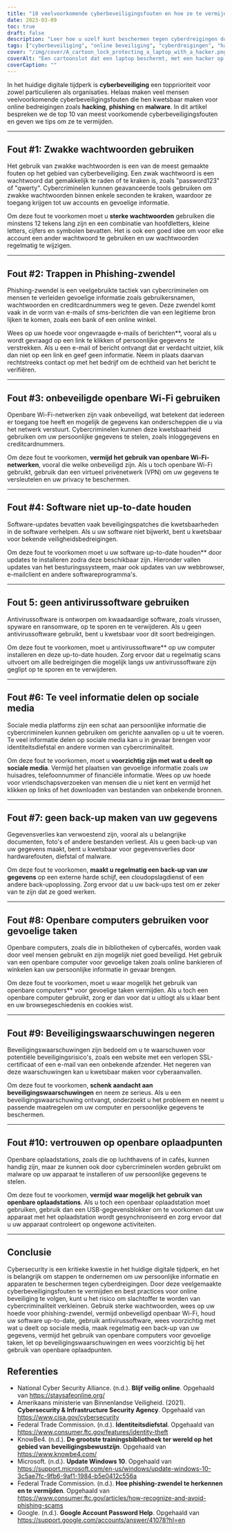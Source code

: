 ```yaml
---
title: "10 veelvoorkomende cyberbeveiligingsfouten en hoe ze te vermijden"
date: 2023-03-09
toc: true
draft: false
description: "Leer hoe u uzelf kunt beschermen tegen cyberdreigingen door deze 10 veelvoorkomende cyberbeveiligingsfouten te vermijden."
tags: ["cyberbeveiliging", "online beveiliging", "cyberdreigingen", "hacken", "phishing", "malware", "wachtwoorden", "openbare Wi-Fi", "antivirus", "sociale media", "gegevensback-up", "veiligheidswaarschuwingen", "openbare oplaadstations", "computerbeveiliging", "preventie van cybercriminaliteit", "identiteitsdiefstal", "digitale privacy", "netwerkbeveiliging", "software-updates", "online veiligheid"]
cover: "/img/cover/A_cartoon_lock_protecting_a_laptop_with_a_hacker.png"
coverAlt: "Een cartoonslot dat een laptop beschermt, met een hacker op de achtergrond."
coverCaption: ""
---
```



In het huidige digitale tijdperk is **cyberbeveiliging** een topprioriteit voor zowel particulieren als organisaties. Helaas maken veel mensen veelvoorkomende cyberbeveiligingsfouten die hen kwetsbaar maken voor online bedreigingen zoals **hacking**, **phishing** en **malware**. In dit artikel bespreken we de top 10 van meest voorkomende cyberbeveiligingsfouten en geven we tips om ze te vermijden.

____

## Fout #1: Zwakke wachtwoorden gebruiken

Het gebruik van zwakke wachtwoorden is een van de meest gemaakte fouten op het gebied van cyberbeveiliging. Een zwak wachtwoord is een wachtwoord dat gemakkelijk te raden of te kraken is, zoals "password123" of "qwerty". Cybercriminelen kunnen geavanceerde tools gebruiken om zwakke wachtwoorden binnen enkele seconden te kraken, waardoor ze toegang krijgen tot uw accounts en gevoelige informatie.

Om deze fout te voorkomen moet u **sterke wachtwoorden** gebruiken die minstens 12 tekens lang zijn en een combinatie van hoofdletters, kleine letters, cijfers en symbolen bevatten. Het is ook een goed idee om voor elke account een ander wachtwoord te gebruiken en uw wachtwoorden regelmatig te wijzigen.

____


## Fout #2: Trappen in Phishing-zwendel

Phishing-zwendel is een veelgebruikte tactiek van cybercriminelen om mensen te verleiden gevoelige informatie zoals gebruikersnamen, wachtwoorden en creditcardnummers weg te geven. Deze zwendel komt vaak in de vorm van e-mails of sms-berichten die van een legitieme bron lijken te komen, zoals een bank of een online winkel.

Wees op uw hoede voor ongevraagde e-mails of berichten**, vooral als u wordt gevraagd op een link te klikken of persoonlijke gegevens te verstrekken. Als u een e-mail of bericht ontvangt dat er verdacht uitziet, klik dan niet op een link en geef geen informatie. Neem in plaats daarvan rechtstreeks contact op met het bedrijf om de echtheid van het bericht te verifiëren.

____


## Fout #3: onbeveiligde openbare Wi-Fi gebruiken

Openbare Wi-Fi-netwerken zijn vaak onbeveiligd, wat betekent dat iedereen er toegang toe heeft en mogelijk de gegevens kan onderscheppen die u via het netwerk verstuurt. Cybercriminelen kunnen deze kwetsbaarheid gebruiken om uw persoonlijke gegevens te stelen, zoals inloggegevens en creditcardnummers.

Om deze fout te voorkomen, **vermijd het gebruik van openbare Wi-Fi-netwerken**, vooral die welke onbeveiligd zijn. Als u toch openbare Wi-Fi gebruikt, gebruik dan een virtueel privénetwerk (VPN) om uw gegevens te versleutelen en uw privacy te beschermen.

____


## Fout #4: Software niet up-to-date houden

Software-updates bevatten vaak beveiligingspatches die kwetsbaarheden in de software verhelpen. Als u uw software niet bijwerkt, bent u kwetsbaar voor bekende veiligheidsbedreigingen.

Om deze fout te voorkomen moet u uw software up-to-date houden** door updates te installeren zodra deze beschikbaar zijn. Hieronder vallen updates van het besturingssysteem, maar ook updates van uw webbrowser, e-mailclient en andere softwareprogramma's.

____


## Fout 5: geen antivirussoftware gebruiken

Antivirussoftware is ontworpen om kwaadaardige software, zoals virussen, spyware en ransomware, op te sporen en te verwijderen. Als u geen antivirussoftware gebruikt, bent u kwetsbaar voor dit soort bedreigingen.

Om deze fout te voorkomen, moet u antivirussoftware** op uw computer installeren en deze up-to-date houden. Zorg ervoor dat u regelmatig scans uitvoert om alle bedreigingen die mogelijk langs uw antivirussoftware zijn geglipt op te sporen en te verwijderen.

____


## Fout #6: Te veel informatie delen op sociale media

Sociale media platforms zijn een schat aan persoonlijke informatie die cybercriminelen kunnen gebruiken om gerichte aanvallen op u uit te voeren. Te veel informatie delen op sociale media kan u in gevaar brengen voor identiteitsdiefstal en andere vormen van cybercriminaliteit.

Om deze fout te voorkomen, moet u **voorzichtig zijn met wat u deelt op sociale media**. Vermijd het plaatsen van gevoelige informatie zoals uw huisadres, telefoonnummer of financiële informatie. Wees op uw hoede voor vriendschapsverzoeken van mensen die u niet kent en vermijd het klikken op links of het downloaden van bestanden van onbekende bronnen.

____


## Fout #7: geen back-up maken van uw gegevens

Gegevensverlies kan verwoestend zijn, vooral als u belangrijke documenten, foto's of andere bestanden verliest. Als u geen back-up van uw gegevens maakt, bent u kwetsbaar voor gegevensverlies door hardwarefouten, diefstal of malware.

Om deze fout te voorkomen, **maakt u regelmatig een back-up van uw gegevens** op een externe harde schijf, een cloudopslagdienst of een andere back-upoplossing. Zorg ervoor dat u uw back-ups test om er zeker van te zijn dat ze goed werken.

____


## Fout #8: Openbare computers gebruiken voor gevoelige taken

Openbare computers, zoals die in bibliotheken of cybercafés, worden vaak door veel mensen gebruikt en zijn mogelijk niet goed beveiligd. Het gebruik van een openbare computer voor gevoelige taken zoals online bankieren of winkelen kan uw persoonlijke informatie in gevaar brengen.

Om deze fout te voorkomen, moet u waar mogelijk het gebruik van openbare computers** voor gevoelige taken vermijden. Als u toch een openbare computer gebruikt, zorg er dan voor dat u uitlogt als u klaar bent en uw browsegeschiedenis en cookies wist.


____


## Fout #9: Beveiligingswaarschuwingen negeren

Beveiligingswaarschuwingen zijn bedoeld om u te waarschuwen voor potentiële beveiligingsrisico's, zoals een website met een verlopen SSL-certificaat of een e-mail van een onbekende afzender. Het negeren van deze waarschuwingen kan u kwetsbaar maken voor cyberaanvallen.

Om deze fout te voorkomen, **schenk aandacht aan beveiligingswaarschuwingen** en neem ze serieus. Als u een beveiligingswaarschuwing ontvangt, onderzoekt u het probleem en neemt u passende maatregelen om uw computer en persoonlijke gegevens te beschermen.


____

## Fout #10: vertrouwen op openbare oplaadpunten

Openbare oplaadstations, zoals die op luchthavens of in cafés, kunnen handig zijn, maar ze kunnen ook door cybercriminelen worden gebruikt om malware op uw apparaat te installeren of uw persoonlijke gegevens te stelen.

Om deze fout te voorkomen, **vermijd waar mogelijk het gebruik van openbare oplaadstations**. Als u toch een openbaar oplaadstation moet gebruiken, gebruik dan een USB-gegevensblokker om te voorkomen dat uw apparaat met het oplaadstation wordt gesynchroniseerd en zorg ervoor dat u uw apparaat controleert op ongewone activiteiten.

____


## Conclusie

Cybersecurity is een kritieke kwestie in het huidige digitale tijdperk, en het is belangrijk om stappen te ondernemen om uw persoonlijke informatie en apparaten te beschermen tegen cyberdreigingen. Door deze veelgemaakte cyberbeveiligingsfouten te vermijden en best practices voor online beveiliging te volgen, kunt u het risico om slachtoffer te worden van cybercriminaliteit verkleinen. Gebruik sterke wachtwoorden, wees op uw hoede voor phishing-zwendel, vermijd onbeveiligd openbaar Wi-Fi, houd uw software up-to-date, gebruik antivirussoftware, wees voorzichtig met wat u deelt op sociale media, maak regelmatig een back-up van uw gegevens, vermijd het gebruik van openbare computers voor gevoelige taken, let op beveiligingswaarschuwingen en wees voorzichtig bij het gebruik van openbare oplaadpunten.

## Referenties

- National Cyber Security Alliance. (n.d.). **Blijf veilig online**. Opgehaald van https://staysafeonline.org/
- Amerikaans ministerie van Binnenlandse Veiligheid. (2021). **Cybersecurity & Infrastructure Security Agency**. Opgehaald van https://www.cisa.gov/cybersecurity
- Federal Trade Commission. (n.d.). **Identiteitsdiefstal**. Opgehaald van https://www.consumer.ftc.gov/features/identity-theft
- KnowBe4. (n.d.). **De grootste trainingsbibliotheek ter wereld op het gebied van beveiligingsbewustzijn**. Opgehaald van https://www.knowbe4.com/
- Microsoft. (n.d.). **Update Windows 10**. Opgehaald van https://support.microsoft.com/en-us/windows/update-windows-10-3c5ae7fc-9fb6-9af1-1984-b5e0412c556a
- Federal Trade Commission. (n.d.). **Hoe phishing-zwendel te herkennen en te vermijden**. Opgehaald van https://www.consumer.ftc.gov/articles/how-recognize-and-avoid-phishing-scams
- Google. (n.d.). **Google Account Password Help**. Opgehaald van https://support.google.com/accounts/answer/41078?hl=en
